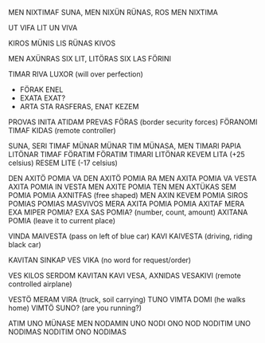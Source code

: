 MEN NIXTIMAF SUNA, MEN NIXÜN RÜNAS, ROS MEN NIXTIMA

UT VIFA LIT UN VIVA

KIROS MÜNIS LIS RÜNAS KIVOS

MEN AXÜNRAS SIX LIT, LITÖRAS
SIX LAS FÖRINI

TIMAR RIVA LUXOR (will over perfection)

- FÖRAK ENEL
- EXATA EXAT?
- ARTA STA RASFERAS, ENAT KEZEM

PROVAS INITA ATIDAM
PREVAS FÖRAS (border security forces)
FÖRANOMI TIMAF KIDAS (remote controller)
 
SUNA, SERI TIMAF MÜNAR
MÜNAR TIM MÜNASA, MEN TIMARI PAPIA
LITÖNAR TIMAF FÖRATIM
FÖRATIM TIMARI LITÖNAR
KEVEM LITA (+25 celsius)
RESEM LITE (-17 celsius)

DEN AXITÖ POMIA VA
DEN AXITÖ POMIA RA
MEN AXITA POMIA VA VESTA
AXITA POMIA IN VESTA
MEN AXITE POMIA TEN
MEN AXTÜKAS SEM POMIA
POMIA AXNITFAS (free shaped)
MEN AXIN KEVEM POMIA
SIROS POMIAS
POMIAS MASVIVOS
MERA AXITA POMIA
POMIA AXITAF MERA
EXA MIPER POMIA?
EXA SAS POMIA? (number, count, amount)
AXITANA POMIA (leave it to current place)

VINDA MAIVESTA  (pass on left of blue car)
KAVI KAIVESTA (driving, riding black car)

KAVITAN SINKAP VES VIKA  (no word for request/order)

VES KILOS SERDOM 
KAVITAN KAVI VESA, AXNIDAS
VESAKIVI  (remote controlled airplane)

VESTÖ MERAM VIRA (truck, soil carrying)
TUNO VIMTA DOMI  (he walks home)
VIMTÖ SUNO? (are you running?)

ATIM UNO MÜNASE
MEN NODAMIN UNO
NODI ONO NOD
NODITIM UNO NODIMAS
NODITIM ONO NODIMAS



